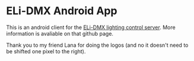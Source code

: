 # ELi-DMX Android App

This is an android client for the [ELi-DMX lighting control server](https://github.com/cordwella/eli-dmx-server-side). More information is avaliable on that github page.

Thank you to my friend Lana for doing the logos (and no it doesn't need to be shifted one pixel to the right).

